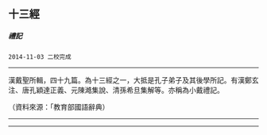 

## 十三經

##### 禮記
`2014-11-03 二校完成`

* * *

漢戴聖所輯，四十九篇。為十三經之一，大抵是孔子弟子及其後學所記。有漢鄭玄注、唐孔穎達正義、元陳澔集說、清孫希旦集解等。亦稱為小戴禮記。

（資料來源：「教育部國語辭典）

* * *

* * *

